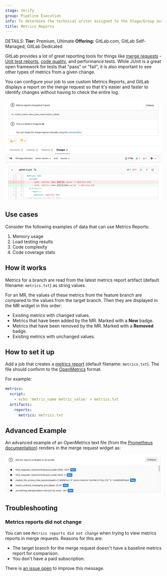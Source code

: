 ```yaml
---
stage: Verify
group: Pipeline Execution
info: To determine the technical writer assigned to the Stage/Group associated with this page, see https://handbook.gitlab.com/handbook/product/ux/technical-writing/#assignments
title: Metrics Reports
---
```


DETAILS:
**Tier:** Premium, Ultimate
**Offering:** GitLab.com, GitLab Self-Managed, GitLab Dedicated

GitLab provides a lot of great reporting tools for things like [merge requests](../../user/project/merge_requests/_index.md) - [Unit test reports](unit_test_reports.md), [code quality](code_quality.md), and performance tests. While JUnit is a great open framework for tests that "pass" or "fail", it is also important to see other types of metrics from a given change.

You can configure your job to use custom Metrics Reports, and GitLab displays a report on the merge request so that it's easier and faster to identify changes without having to check the entire log.

![Metrics Reports](img/metrics_reports_v13_0.png)

## Use cases

Consider the following examples of data that can use Metrics Reports:

1. Memory usage
1. Load testing results
1. Code complexity
1. Code coverage stats

## How it works

Metrics for a branch are read from the latest metrics report artifact (default filename: `metrics.txt`) as string values.

For an MR, the values of these metrics from the feature branch are compared to the values from the target branch. Then they are displayed in the MR widget in this order:

- Existing metrics with changed values.
- Metrics that have been added by the MR. Marked with a **New** badge.
- Metrics that have been removed by the MR. Marked with a **Removed** badge.
- Existing metrics with unchanged values.

## How to set it up

Add a job that creates a [metrics report](../yaml/artifacts_reports.md#artifactsreportsmetrics) (default filename: `metrics.txt`). The file should conform to the [OpenMetrics](https://openmetrics.io/) format.

For example:

```yaml
metrics:
  script:
    - echo 'metric_name metric_value' > metrics.txt
  artifacts:
    reports:
      metrics: metrics.txt
```

## Advanced Example

An advanced example of an OpenMetrics text file (from the [Prometheus documentation](https://github.com/prometheus/docs/blob/master/content/docs/instrumenting/exposition_formats.md#text-format-example))
renders in the merge request widget as:

![Metrics Reports Advanced](img/metrics_reports_advanced_v13_0.png)

## Troubleshooting

### Metrics reports did not change

You can see `Metrics reports did not change` when trying to view metrics reports in merge requests. Reasons for this are:

- The target branch for the merge request doesn't have a baseline metrics report for comparison.
- You don't have a paid subscription.

There is [an issue open](https://gitlab.com/gitlab-org/gitlab/-/issues/343065) to improve this message.
